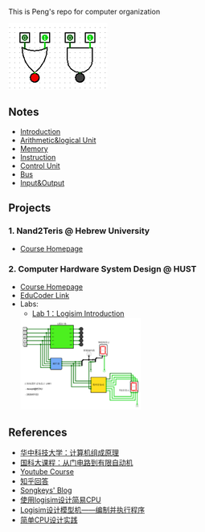 This is Peng's repo for computer organization

![icon](nand2tetris_icon.PNG)

## Notes
- [Introduction](notes/chap1_intro.html)
- [Arithmetic&logical Unit](notes/chap2_ALU.html)
- [Memory](notes/chap3_memory.html)
- [Instruction](notes/chap4_instruction.html)
- [Control Unit](notes/chap5_CU.html)
- [Bus](notes/chap6_bus.html)
- [Input&Output](notes/chap7_IO.html)


## Projects
### 1. Nand2Teris @ Hebrew University
- [Course Homepage](https://www.nand2tetris.org/)

### 2. Computer Hardware System Design @ HUST
- [Course Homepage](http://www.icourse163.org/learn/HUST-1205809816?tid=1450219449#/learn/announce)
- [EduCoder Link](https://www.educoder.net/paths/1426)
- Labs: 
  - [Lab 1：Logisim Introduction](https://github.com/dasepli/Nand2Tetris/tree/master/HUST_Computer_Hardware_System_Design/lab1_logisim_intro)
  <img src="HUST_Computer_Hardware_System_Design/lab1_logisim_intro/lab1.PNG" width="50%" height="50%">

## References
- [华中科技大学：计算机组成原理](https://www.icourse163.org/learn/HUST-1003159001?tid=1003367001#/learn/content)
- [国科大课程：从门电路到有限自动机](https://vlab.ustc.edu.cn/guide/index.html)
- [Youtube Course](https://www.youtube.com/watch?v=hi5ekb_9ZSU&list=PLbx-k3N9Yr9-vSAQ4QBzI981sU_xc_zWM)
- [知乎回答](https://www.zhihu.com/question/38838088/answer/78521124)
- [Songkeys' Blog](https://songkeys.github.io/posts/nand2tetris/)
- [使用logisim设计简易CPU](https://blog.csdn.net/qq_37937830/article/details/93144805)
- [Logisim设计模型机——编制并执行程序](https://blog.csdn.net/qq_41420747/article/details/91444626?ops_request_misc=%257B%2522request%255Fid%2522%253A%2522158436643019724846401669%2522%252C%2522scm%2522%253A%252220140713.130056874..%2522%257D&request_id=158436643019724846401669&biz_id=0&utm_source=distribute.pc_search_result.none-task)
- [简单CPU设计实践](https://lianera.github.io/post/2014/cpu-step-by-step/)
